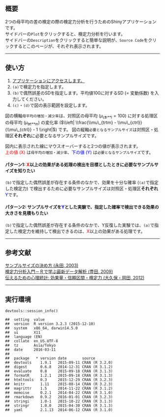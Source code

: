 概要
----

2つの母平均の差の検定の際の検定力分析を行うためのShinyアプリケーションです。  
サイドバーの`Plot`をクリックすると、検定力分析を行います。  
サイドバーの`Description`をクリックすると簡単な説明が、`Source Code`をクリックするとこのページが、それぞれ表示されます。

------------------------------------------------------------------------

使い方
------

1.  [アプリケーションにアクセスします。](https://keachmurakami.shinyapps.io/PowerAnalysis/)  
2.  `(a)`で検定力を指定します。  
3.  `(b)`で偶然誤差のSDを指定します。平均値100に対するSD (= 変動係数)
    を入力してください。  
4.  `(c)`・`(d)`で図の表示範囲を設定します。

図の横軸`母平均の増加・減少率`は、対照区の母平均
(*μ*<sub>*c**t**r**l*</sub> = 100) に対する処理区の母平均
(*μ*<sub>*t**r**t**m*</sub>) の変化率
($\\left| \\frac{\\mu\_{trtm} - \\mu\_{ctrl}}{\\mu\_{ctrl}} - 1 \\right|$)
です。
図の縦軸`必要となるサンプルサイズ`は対照区・処理区**それぞれ**に必要となるサンプルサイズです。

図内に表示された線にマウスオーバーすると2つの値が表示されます。  
<span style="color:red">上の値 (X)</span>
は`母平均の増加・減少率`、<span style="color:blue">下の値 (Y)</span>
は`必要となるサンプルサイズ`です。

#### パターン1: <span style="color:red">X</span>以上の効果がある処理の検出を目標としたときに必要なサンプルサイズを知りたい

`(b)`で指定した偶然誤差が存在する条件のなかで、効果を十分な確率
(`(a)`で指定した検定力)
で検出するために必要なサンプルサイズは対照区・処理区**それぞれ**<span
style="color:blue">Y</span>です。

#### パターン2: サンプルサイズを<span style="color:blue">Y</span>とした実験で、指定した確率で検出できる効果の大きさを見積もりたい

`(b)`で指定した偶然誤差が存在する条件のなかで、Y反復した実験では、`(a)`で指定した検定力を維持して検出できるのは、<span
style="color:red">X</span>以上の効果がある処理です。

------------------------------------------------------------------------

参考文献
--------

[サンプルサイズの決め方 (永田,
2003)](http://www.asakura.co.jp/books/isbn/978-4-254-12665-5/)  
[検定力分析入門－Ｒで学ぶ最新データ解析 (豊田,
2009)](http://www.tokyo-tosho.co.jp/books/ISBN978-4-489-02065-0.html)  
[伝えるための心理統計: 効果量・信頼区間・検定力 (大久保・岡田,
2012)](http://www.keisoshobo.co.jp/book/b97219.html)

------------------------------------------------------------------------

実行環境
--------

    devtools::session_info()

    ##  setting  value                       
    ##  version  R version 3.2.3 (2015-12-10)
    ##  system   x86_64, darwin14.5.0        
    ##  ui       X11                         
    ##  language (EN)                        
    ##  collate  en_US.UTF-8                 
    ##  tz       Asia/Tokyo                  
    ##  date     2016-03-11                  
    ## 
    ##  package   * version date       source        
    ##  devtools    1.9.1   2015-09-11 CRAN (R 3.2.0)
    ##  digest      0.6.8   2014-12-31 CRAN (R 3.1.2)
    ##  evaluate    0.8     2015-09-18 CRAN (R 3.1.3)
    ##  formatR     1.2.1   2015-09-18 CRAN (R 3.1.3)
    ##  htmltools   0.3     2015-12-29 CRAN (R 3.2.3)
    ##  knitr       1.11    2015-08-14 CRAN (R 3.2.3)
    ##  magrittr    1.5     2014-11-22 CRAN (R 3.1.2)
    ##  memoise     0.2.1   2014-04-22 CRAN (R 3.1.0)
    ##  rmarkdown   0.9.2   2016-01-01 CRAN (R 3.2.3)
    ##  stringi     1.0-1   2015-10-22 CRAN (R 3.1.3)
    ##  stringr     1.0.0   2015-04-30 CRAN (R 3.1.3)
    ##  yaml        2.1.13  2014-06-12 CRAN (R 3.1.0)
